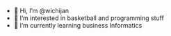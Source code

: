 - 👋 Hi, I’m @wichijan
- 👀 I’m interested in basketball and programming stuff
- 🌱 I’m currently learning business Informatics

<!---
wichijan/wichijan is a ✨ special ✨ repository because its `README.md` (this file) appears on your GitHub profile.
You can click the Preview link to take a look at your changes.
--->
